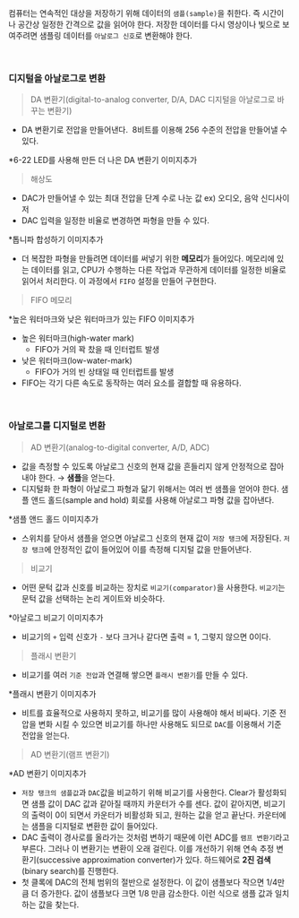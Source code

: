 컴퓨터는 연속적인 대상을 저장하기 위해 데이터의 `샘플(sample)`을 취한다. 즉 시간이나 공간상 일정한 간격으로 값을 읽어야 한다. 저장한 데이터를 다시 영상이나 빛으로 보여주려면 샘플링 데이터를 `아날로그 신호`로 변환해야 한다.

<br>

### 디지털을 아날로그로 변환

> DA 변환기(digital-to-analog converter, D/A, DAC 디지털을 아날로그로 바꾸는 변환기)

- DA 변환기로 전압을 만들어낸다.  8비트를 이용해 256 수준의 전압을 만들어낼 수 있다.

*6-22 LED를 사용해 만든 더 나은 DA 변환기 이미지추가

> 해상도

- DAC가 만들어낼 수 있는 최대 전압을 단계 수로 나눈 값 ex) 오디오, 음악 신디사이저
- DAC 입력을 일정한 비율로 변경하면 파형을 만들 수 있다.

*톱니파 합성하기 이미지추가

- 더 복잡한 파형을 만들려면 데이터를 써넣기 위한 **메모리**가 들어있다. 메모리에 있는 데이터를 읽고, CPU가 수행하는 다른 작업과 무관하게 데이터를 일정한 비율로 읽어서 처리한다. 이 과정에서 `FIFO` 설정을 만들어 구현한다.

> FIFO 메모리

*높은 워터마크와 낮은 워터마크가 있는 FIFO 이미지추가

- 높은 워터마크(high-water mark)
    - FIFO가 거의 꽉 찼을 때 인터럽트 발생
- 낮은 워터마크(low-water-mark)
    - FIFO가 거의 빈 상태일 때 인터럽트를 발생
- FIFO는 각기 다른 속도로 동작하는 여러 요소를 결합할 때 유용하다.

<br>

### **아날로그를 디지털로 변환**

> AD 변환기(analog-to-digital converter, A/D, ADC)

- 값을 측정할 수 있도록 아날로그 신호의 현재 값을 흔들리지 않게 안정적으로 잡아내야 한다. → **샘플**을 얻는다.
- 디지털화 한 파형이 아날로그 파형과 닮기 위해서는 여러 번 샘플을 얻어야 한다. 샘플 앤드 홀드(sample and hold) 회로를 사용해 아날로그 파형 값을 잡아낸다.

*샘플 앤드 홀드 이미지추가

- 스위치를 닫아서 샘플을 얻으면 아날로그 신호의 현재 값이 `저장 탱크`에 저장된다. `저장 탱크`에 안정적인 값이 들어있어 이를 측정해 디지털 값을 만들어낸다.

> 비교기

- 어떤 문턱 값과 신호를 비교하는 장치로 `비교기(comparator)`을 사용한다. `비교기`는 문턱 값을 선택하는 논리 게이트와 비슷하다.

*아날로그 비교기 이미지추가

- 비교기의 `+` 입력 신호가 `-` 보다 크거나 같다면 출력 = 1, 그렇지 않으면 0이다.

> 플래시 변환기

- 비교기를 여러 `기준 전압`과 연결해 쌓으면 `플래시 변환기`를 만들 수 있다.

*플래시 변환기 이미지추가

- 비트를 효율적으로 사용하지 못하고, 비교기를 많이 사용해야 해서 비싸다. 기준 전압을 변화 시킬 수 있으면 비교기를 하나만 사용해도 되므로 `DAC`를 이용해서 기준 전압을 얻는다.

> AD 변환기(램프 변환기)

*AD 변환기 이미지추가

- `저장 탱크의 샘플값`과 `DAC`값을 비교하기 위해 비교기를 사용한다. Clear가 활성화되면 샘플 값이 DAC 값과 같아질 때까지 카운터가 수를 센다. 값이 같아지면, 비교기의 출력이 0이 되면서 카운터가 비활성화 되고, 원하는 값을 얻고 끝난다. 카운터에는 샘플을 디지털로 변환한 값이 들어있다.
- DAC 출력이 경사로를 올라가는 것처럼 변하기 때문에 이런 ADC를 `램프 변환기`라고 부른다. 그러나 이 변환기는 변환이 오래 걸린다. 이를 개선하기 위해 연속 추정 변환기(successive approximation converter)가 있다. 하드웨어로 **2진 검색**(binary search)를 진행한다.
- 첫 클록에 DAC의 전체 범위의 절반으로 설정한다. 이 값이 샘플보다 작으면 1/4만큼 더 증가한다. 값이 샘플보다 크면 1/8 만큼 감소한다. 이런 식으로 샘플 값과 일치하는 값을 찾는다.